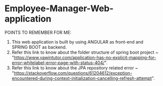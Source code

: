 # Employee-Manager-Web-application
POINTS TO REMEMBER FOR ME:
1. This web application is built by using ANGULAR as front-end and SPRING BOOT as backend.
2. Refer this link to know about the folder structure of spring boot project  ~ "https://www.yawintutor.com/application-has-no-explicit-mapping-for-error-whitelabel-error-page-with-status-404/".
3. Refer this link to know about the JPA repository related error ~ "https://stackoverflow.com/questions/61204612/exception-encountered-during-context-initialization-cancelling-refresh-attempt".
